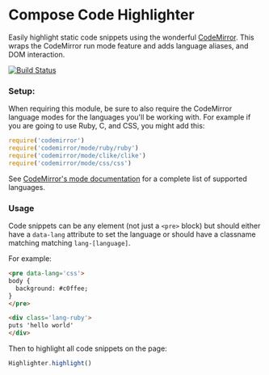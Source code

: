 # Compose Code Highlighter

Easily highlight static code snippets using the wonderful
[CodeMirror](https://codemirror.net/). This wraps the CodeMirror run mode
feature and adds language aliases, and DOM interaction.

[![Build Status](http://img.shields.io/travis/compose-ui/code-highlighter.svg?style=flat-square)](https://travis-ci.org/compose-ui/code-highlighter)

### Setup:

When requiring this module, be sure to also require the CodeMirror
language modes for the languages you'll be working with. For example if
you are going to use Ruby, C, and CSS, you might add this:

```javascript
require('codemirror')
require('codemirror/mode/ruby/ruby')
require('codemirror/mode/clike/clike')
require('codemirror/mode/css/css')
```

See [CodeMirror's mode documentation](https://codemirror.net/mode/) for a complete list of supported languages.

### Usage

Code snippets can be any element (not just a `<pre>` block) but should either have a
`data-lang` attribute to set the language or should have a classname matching matching `lang-[language]`.

For example:

```html
<pre data-lang='css'>
body {
  background: #c0ffee;
}
</pre>

<div class='lang-ruby'>
puts 'hello world'
</div>
```

Then to highlight all code snippets on the page:

```javascript
Highlighter.highlight()
```
